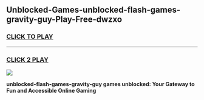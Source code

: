 
## Unblocked-Games-unblocked-flash-games-gravity-guy-Play-Free-dwzxo
<h3>
<a href="https://premium76.site?title=unblocked-flash-games-gravity-guy&ref=23A">CLICK TO PLAY</a></h3>
<hr>

<h3>
<a href="https://premium76.site?title=unblocked-flash-games-gravity-guy&ref=23A">CLICK 2 PLAY</a>
  
</h3>

<a href="https://premium76.site?title=unblocked-flash-games-gravity-guy&ref=23A"><img src="https://clearcache.store/games.png"></a>


**unblocked-flash-games-gravity-guy games unblocked: Your Gateway to Fun and Accessible Online Gaming**
